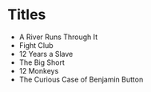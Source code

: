 
# Titles

- A River Runs Through It
- Fight Club
- 12 Years a Slave
- The Big Short
- 12 Monkeys
- The Curious Case of Benjamin Button 
